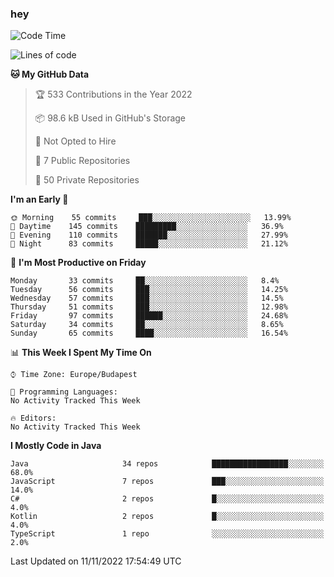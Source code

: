 ### hey

<!--START_SECTION:waka-->
![Code Time](http://img.shields.io/badge/Code%20Time-801%20hrs%2035%20mins-blue)

![Lines of code](https://img.shields.io/badge/From%20Hello%20World%20I%27ve%20Written-481%20Thousand%20lines%20of%20code-blue)

**🐱 My GitHub Data** 

> 🏆 533 Contributions in the Year 2022
 > 
> 📦 98.6 kB Used in GitHub's Storage 
 > 
> 🚫 Not Opted to Hire
 > 
> 📜 7 Public Repositories 
 > 
> 🔑 50 Private Repositories  
 > 
**I'm an Early 🐤** 

```text
🌞 Morning    55 commits     ███░░░░░░░░░░░░░░░░░░░░░░   13.99% 
🌆 Daytime    145 commits    █████████░░░░░░░░░░░░░░░░   36.9% 
🌃 Evening    110 commits    ███████░░░░░░░░░░░░░░░░░░   27.99% 
🌙 Night      83 commits     █████░░░░░░░░░░░░░░░░░░░░   21.12%

```
📅 **I'm Most Productive on Friday** 

```text
Monday       33 commits     ██░░░░░░░░░░░░░░░░░░░░░░░   8.4% 
Tuesday      56 commits     ███░░░░░░░░░░░░░░░░░░░░░░   14.25% 
Wednesday    57 commits     ███░░░░░░░░░░░░░░░░░░░░░░   14.5% 
Thursday     51 commits     ███░░░░░░░░░░░░░░░░░░░░░░   12.98% 
Friday       97 commits     ██████░░░░░░░░░░░░░░░░░░░   24.68% 
Saturday     34 commits     ██░░░░░░░░░░░░░░░░░░░░░░░   8.65% 
Sunday       65 commits     ████░░░░░░░░░░░░░░░░░░░░░   16.54%

```


📊 **This Week I Spent My Time On** 

```text
⌚︎ Time Zone: Europe/Budapest

💬 Programming Languages: 
No Activity Tracked This Week

🔥 Editors: 
No Activity Tracked This Week

```

**I Mostly Code in Java** 

```text
Java                     34 repos            █████████████████░░░░░░░░   68.0% 
JavaScript               7 repos             ███░░░░░░░░░░░░░░░░░░░░░░   14.0% 
C#                       2 repos             █░░░░░░░░░░░░░░░░░░░░░░░░   4.0% 
Kotlin                   2 repos             █░░░░░░░░░░░░░░░░░░░░░░░░   4.0% 
TypeScript               1 repo              ░░░░░░░░░░░░░░░░░░░░░░░░░   2.0%

```



 Last Updated on 11/11/2022 17:54:49 UTC
<!--END_SECTION:waka-->
